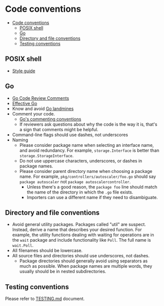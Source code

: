# Code conventions

- [Code conventions](#code-conventions)
  - [POSIX shell](#posix-shell)
  - [Go](#go)
  - [Directory and file conventions](#directory-and-file-conventions)
  - [Testing conventions](#testing-conventions)

## POSIX shell

- [Style guide](https://google.github.io/styleguide/shell.xml)

## Go

- [Go Code Review Comments](https://github.com/golang/go/wiki/CodeReviewComments)
- [Effective Go](https://golang.org/doc/effective_go.html)
- Know and avoid [Go landmines](https://gist.github.com/lavalamp/4bd23295a9f32706a48f)
- Comment your code.
  - [Go's commenting conventions](http://blog.golang.org/godoc-documenting-go-code)
  - If reviewers ask questions about why the code is the way it is, that's a sign that comments might be helpful.
- Command-line flags should use dashes, not underscores
- Naming
  - Please consider package name when selecting an interface name, and avoid redundancy. For example, `storage.Interface` is better than `storage.StorageInterface`.
  - Do not use uppercase characters, underscores, or dashes in package names.
  - Please consider parent directory name when choosing a package name. For example, `pkg/controllers/autoscaler/foo.go` should say `package autoscaler` not `package autoscalercontroller`.
    - Unless there's a good reason, the `package foo` line should match the name of the directory in which the `.go` file exists.
    - Importers can use a different name if they need to disambiguate.

## Directory and file conventions

- Avoid general utility packages. Packages called "util" are suspect. Instead, derive a name that describes your desired function. For example, the utility functions dealing with waiting for operations are in the `wait` package and include functionality like `Poll`. The full name is `wait.Poll`.
- All filenames should be lowercase.
- All source files and directories should use underscores, not dashes.
  - Package directories should generally avoid using separators as much as possible. When package names are multiple words, they usually should be in nested subdirectories.

## Testing conventions

Please refer to [TESTING.md](../tests/TESTING.md) document.
